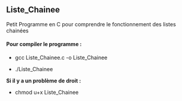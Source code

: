 ## Liste_Chainee
Petit Programme en C pour comprendre le fonctionnement des listes chainées

#### Pour compiler le programme : 

- gcc Liste_Chainee.c -o Liste_Chainee

- ./Liste_Chainee

**Si il y a un problème de droit :**
- chmod u+x Liste_Chainee 
